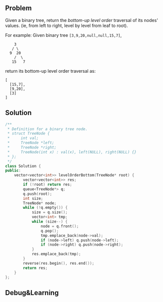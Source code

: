 ## Problem

Given a binary tree, return the *bottom-up level order* traversal of its nodes' values. (ie, from left to right, level by level from leaf to root).

For example:
Given binary tree `[3,9,20,null,null,15,7]`,

```
    3
   / \
  9  20
    /  \
   15   7
```



return its bottom-up level order traversal as:

```
[
  [15,7],
  [9,20],
  [3]
]
```



## Solution

```c++
/**
 * Definition for a binary tree node.
 * struct TreeNode {
 *     int val;
 *     TreeNode *left;
 *     TreeNode *right;
 *     TreeNode(int x) : val(x), left(NULL), right(NULL) {}
 * };
 */
class Solution {
public:
    vector<vector<int>> levelOrderBottom(TreeNode* root) {
        vector<vector<int>> res;
        if (!root) return res;
        queue<TreeNode*> q;
        q.push(root);
        int size;
        TreeNode* node;
        while (!q.empty()) {
            size = q.size();
            vector<int> tmp;
            while (size--) {
                node = q.front();
                q.pop();
                tmp.emplace_back(node->val);
                if (node->left) q.push(node->left);
                if (node->right) q.push(node->right);
            }
            res.emplace_back(tmp);
        }
        reverse(res.begin(), res.end());
        return res;
    }
};
```



## Debug&Learning



